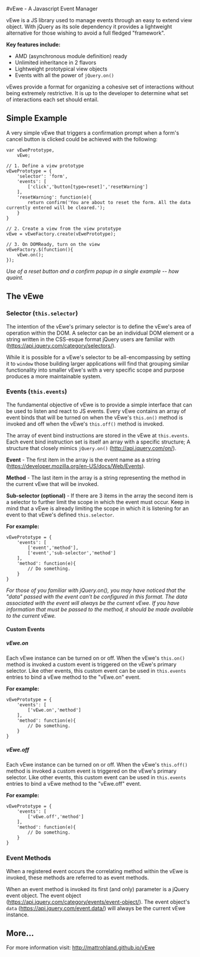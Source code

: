 #vEwe - A Javascript Event Manager

vEwe is a JS library used to manage events through an easy to extend view object. With jQuery as its sole dependency it provides a lightweight alternative for those wishing to avoid a full fledged "framework".

**Key features include:**
+ AMD (asynchronous module definition) ready
+ Unlimited inheritance in 2 flavors
+ Lightweight prototypical view objects
+ Events with all the power of `jQuery.on()`

vEwes provide a format for organizing a cohesive set of interactions without being extremely restrictive. It is up to the developer to determine what set of interactions each set should entail.

## Simple Example

A very simple vEwe that triggers a confirmation prompt when a form's cancel button is clicked could be achieved with the following:

```
var vEwePrototype,
	vEwe;

// 1. Define a view prototype
vEwePrototype = {
	'selector': 'form',
	'events': [
		['click','button[type=reset]','resetWarning']
	],
	'resetWarning': function(e){
		return confirm('You are about to reset the form. All the data currently entered will be cleared.');
	}
}

// 2. Create a view from the view prototype
vEwe = vEweFactory.create(vEwePrototype);

// 3. On DOMReady, turn on the view
vEweFactory.$(function(){
	vEwe.on();
});
```

*Use of a reset button and a confirm popup in a single example -- how quaint.*

## The vEwe

### Selector (`this.selector`)

The intention of the vEwe's primary selector is to define the vEwe's area of operation within the DOM. A selector can be an individual DOM element or a string written in the CSS-esque format jQuery users are familiar with (https://api.jquery.com/category/selectors/).

While it is possible for a vEwe's selector to be all-encompassing by setting it to `window` those building larger applications will find that grouping similar functionality into smaller vEwe's with a very specific scope and purpose produces a more maintainable system.

### Events (`this.events`)

The fundamental objective of vEwe is to provide a simple interface that can be used to listen and react to JS events. Every vEwe contains an array of event binds that will be turned on when the vEwe's `this.on()` method is invoked and off when the vEwe's `this.off()` method is invoked.

The array of event bind instructions are stored in the vEwe at `this.events`. Each event bind instruction set is itself an array with a specific structure; A structure that closely mimics `jQuery.on()` (http://api.jquery.com/on/).

**Event** - The first item in the array is the event name as a string (https://developer.mozilla.org/en-US/docs/Web/Events).

**Method** - The last item in the array is a string representing the method in the current vEwe that will be invoked.

**Sub-selector (optional)**  - If there are 3 items in the array the second item is a selector to further limit the scope in which the event must occur. Keep in mind that a vEwe is already limiting the scope in which it is listening for an event to that vEwe's defined `this.selector`.

**For example:**

```
vEwePrototype = {
	'events': [
		['event','method'],
		['event','sub-selector','method']
	],
	'method': function(e){
		// Do something.
	}
}
```

*For those of you familiar with jQuery.on(), you may have noticed that the "data" passed with the event can't be configured in this format. The data associated with the event will always be the current vEwe. If you have information that must be passed to the method, it should be made available to the current vEwe.*

#### Custom Events

##### vEwe.on

Each vEwe instance can be turned on or off. When the vEwe's `this.on()` method is invoked a custom event is triggered on the vEwe's primary selector. Like other events, this custom event can be used in `this.events` entries to bind a vEwe method to the "vEwe.on" event.

**For example:**

```
vEwePrototype = {
	'events': [
		['vEwe.on','method']
	],
	'method': function(e){
		// Do something.
	}
}
```

##### vEwe.off

Each vEwe instance can be turned on or off. When the vEwe's `this.off()` method is invoked a custom event is triggered on the vEwe's primary selector. Like other events, this custom event can be used in `this.events` entries to bind a vEwe method to the "vEwe.off" event.

**For example:**

```
vEwePrototype = {
	'events': [
		['vEwe.off','method']
	],
	'method': function(e){
		// Do something.
	}
}
```

### Event Methods

When a registered event occurs the correlating method within the vEwe is invoked, these methods are referred to as event methods.

When an event method is invoked its first (and only) parameter is a jQuery event object. The event object (https://api.jquery.com/category/events/event-object/). The event object's `data` (https://api.jquery.com/event.data/) will always be the current vEwe instance.

## More...

For more information visit: http://mattrohland.github.io/vEwe

